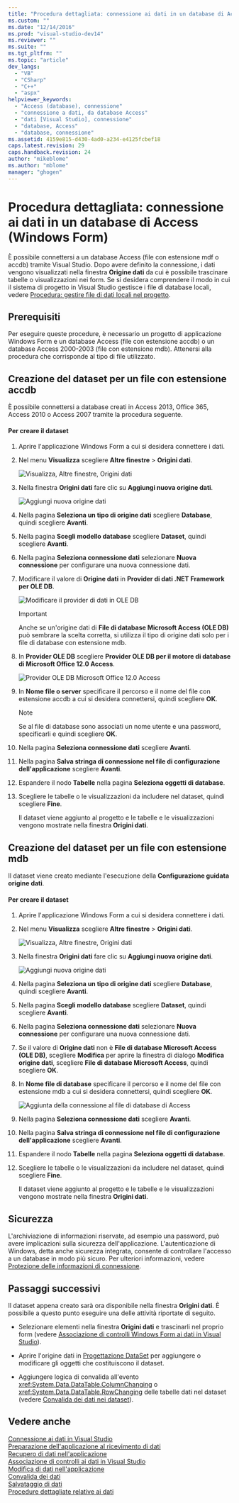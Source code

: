 ```yaml
---
title: "Procedura dettagliata: connessione ai dati in un database di Access (Windows Form) | Microsoft Docs"
ms.custom: ""
ms.date: "12/14/2016"
ms.prod: "visual-studio-dev14"
ms.reviewer: ""
ms.suite: ""
ms.tgt_pltfrm: ""
ms.topic: "article"
dev_langs: 
  - "VB"
  - "CSharp"
  - "C++"
  - "aspx"
helpviewer_keywords: 
  - "Access (database), connessione"
  - "connessione a dati, da database Access"
  - "dati [Visual Studio], connessione"
  - "database, Access"
  - "database, connessione"
ms.assetid: 4159e815-d430-4ad0-a234-e4125fcbef18
caps.latest.revision: 29
caps.handback.revision: 24
author: "mikeblome"
ms.author: "mblome"
manager: "ghogen"
---
```

# Procedura dettagliata: connessione ai dati in un database di Access (Windows Form)
È possibile connettersi a un database Access \(file con estensione mdf o accdb\) tramite Visual Studio.  Dopo avere definito la connessione, i dati vengono visualizzati nella finestra **Origine dati** da cui è possibile trascinare tabelle o visualizzazioni nei form.  Se si desidera comprendere il modo in cui il sistema di progetto in Visual Studio gestisce i file di database locali, vedere [Procedura: gestire file di dati locali nel progetto](../data-tools/how-to-manage-local-data-files-in-your-project.md).  
  
## Prerequisiti  
 Per eseguire queste procedure, è necessario un progetto di applicazione Windows Form e un database Access \(file con estensione accdb\) o un database Access 2000\-2003 \(file con estensione mdb\).  Attenersi alla procedura che corrisponde al tipo di file utilizzato.  
  
## Creazione del dataset per un file con estensione accdb  
 È possibile connettersi a database creati in Access 2013, Office 365, Access 2010 o Access 2007 tramite la procedura seguente.  
  
#### Per creare il dataset  
  
1.  Aprire l'applicazione Windows Form a cui si desidera connettere i dati.  
  
2.  Nel menu **Visualizza** scegliere **Altre finestre** \> **Origini dati**.  
  
     ![Visualizza, Altre finestre, Origini dati](../data-tools/media/viewdatasources.png "ViewDataSources")  
  
3.  Nella finestra **Origini dati** fare clic su **Aggiungi nuova origine dati**.  
  
     ![Aggiungi nuova origine dati](../data-tools/media/dataaddnewdatasource.png "dataAddNewDataSource")  
  
4.  Nella pagina **Seleziona un tipo di origine dati** scegliere **Database**, quindi scegliere **Avanti**.  
  
5.  Nella pagina **Scegli modello database** scegliere **Dataset**, quindi scegliere **Avanti**.  
  
6.  Nella pagina **Seleziona connessione dati** selezionare **Nuova connessione** per configurare una nuova connessione dati.  
  
7.  Modificare il valore di **Origine dati** in **Provider di dati .NET Framework per OLE DB**.  
  
     ![Modificare il provider di dati in OLE DB](../data-tools/media/datachangedatasourceoledb.png "dataChangeDataSourceOLEDB")  
  
    > [!IMPORTANT]
    >  Anche se un'origine dati di **File di database Microsoft Access \(OLE DB\)** può sembrare la scelta corretta, si utilizza il tipo di origine dati solo per i file di database con estensione mdb.  
  
8.  In **Provider OLE DB** scegliere **Provider OLE DB per il motore di database di Microsoft Office 12.0 Access**.  
  
     ![Provider OLE DB Microsoft Office 12.0 Access](../data-tools/media/dataoledbprovideroffice12access.png "dataOLEDBProviderOffice12Access")  
  
9. In **Nome file o server** specificare il percorso e il nome del file con estensione accdb a cui si desidera connettersi, quindi scegliere **OK**.  
  
    > [!NOTE]
    >  Se al file di database sono associati un nome utente e una password, specificarli e quindi scegliere **OK**.  
  
10. Nella pagina **Seleziona connessione dati** scegliere **Avanti**.  
  
11. Nella pagina  **Salva stringa di connessione nel file di configurazione dell'applicazione** scegliere **Avanti**.  
  
12. Espandere il nodo **Tabelle** nella pagina **Seleziona oggetti di database**.  
  
13. Scegliere le tabelle o le visualizzazioni da includere nel dataset, quindi scegliere **Fine**.  
  
     Il dataset viene aggiunto al progetto e le tabelle e le visualizzazioni vengono mostrate nella finestra **Origini dati**.  
  
## Creazione del dataset per un file con estensione mdb  
 Il dataset viene creato mediante l'esecuzione della **Configurazione guidata origine dati**.  
  
#### Per creare il dataset  
  
1.  Aprire l'applicazione Windows Form a cui si desidera connettere i dati.  
  
2.  Nel menu **Visualizza** scegliere **Altre finestre** \> **Origini dati**.  
  
     ![Visualizza, Altre finestre, Origini dati](../data-tools/media/viewdatasources.png "ViewDataSources")  
  
3.  Nella finestra **Origini dati** fare clic su **Aggiungi nuova origine dati**.  
  
     ![Aggiungi nuova origine dati](../data-tools/media/dataaddnewdatasource.png "dataAddNewDataSource")  
  
4.  Nella pagina **Seleziona un tipo di origine dati** scegliere **Database**, quindi scegliere **Avanti**.  
  
5.  Nella pagina **Scegli modello database** scegliere **Dataset**, quindi scegliere **Avanti**.  
  
6.  Nella pagina **Seleziona connessione dati** selezionare **Nuova connessione** per configurare una nuova connessione dati.  
  
7.  Se il valore di **Origine dati** non è **File di database Microsoft Access \(OLE DB\)**, scegliere **Modifica** per aprire la finestra di dialogo **Modifica origine dati**, scegliere **File di database Microsoft Access**, quindi scegliere **OK**.  
  
8.  In **Nome file di database** specificare il percorso e il nome del file con estensione mdb a cui si desidera connettersi, quindi scegliere **OK**.  
  
     ![Aggiunta della connessione al file di database di Access](../data-tools/media/dataaddconnectionaccessmdb.png "dataAddConnectionAccessMDB")  
  
9. Nella pagina **Seleziona connessione dati** scegliere **Avanti**.  
  
10. Nella pagina  **Salva stringa di connessione nel file di configurazione dell'applicazione** scegliere **Avanti**.  
  
11. Espandere il nodo **Tabelle** nella pagina **Seleziona oggetti di database**.  
  
12. Scegliere le tabelle o le visualizzazioni da includere nel dataset, quindi scegliere **Fine**.  
  
     Il dataset viene aggiunto al progetto e le tabelle e le visualizzazioni vengono mostrate nella finestra **Origini dati**.  
  
## Sicurezza  
 L'archiviazione di informazioni riservate, ad esempio una password, può avere implicazioni sulla sicurezza dell'applicazione.  L'autenticazione di Windows, detta anche sicurezza integrata, consente di controllare l'accesso a un database in modo più sicuro.  Per ulteriori informazioni, vedere [Protezione delle informazioni di connessione](../Topic/Protecting%20Connection%20Information.md).  
  
## Passaggi successivi  
 Il dataset appena creato sarà ora disponibile nella finestra **Origini dati**.  È possibile a questo punto eseguire una delle attività riportate di seguito.  
  
-   Selezionare elementi nella finestra **Origini dati** e trascinarli nel proprio form \(vedere [Associazione di controlli Windows Form ai dati in Visual Studio](../data-tools/bind-windows-forms-controls-to-data-in-visual-studio.md)\).  
  
-   Aprire l'origine dati in [Progettazione DataSet](../data-tools/creating-and-editing-typed-datasets.md) per aggiungere o modificare gli oggetti che costituiscono il dataset.  
  
-   Aggiungere logica di convalida all'evento <xref:System.Data.DataTable.ColumnChanging> o <xref:System.Data.DataTable.RowChanging> delle tabelle dati nel dataset \(vedere [Convalida dei dati nei dataset](../data-tools/validate-data-in-datasets.md)\).  
  
## Vedere anche  
 [Connessione ai dati in Visual Studio](../data-tools/connecting-to-data-in-visual-studio.md)   
 [Preparazione dell'applicazione al ricevimento di dati](../Topic/Preparing%20Your%20Application%20to%20Receive%20Data.md)   
 [Recupero di dati nell'applicazione](../data-tools/fetching-data-into-your-application.md)   
 [Associazione di controlli ai dati in Visual Studio](../data-tools/bind-controls-to-data-in-visual-studio.md)   
 [Modifica di dati nell'applicazione](../data-tools/editing-data-in-your-application.md)   
 [Convalida dei dati](../Topic/Validating%20Data.md)   
 [Salvataggio di dati](../data-tools/saving-data.md)   
 [Procedure dettagliate relative ai dati](../Topic/Data%20Walkthroughs.md)
